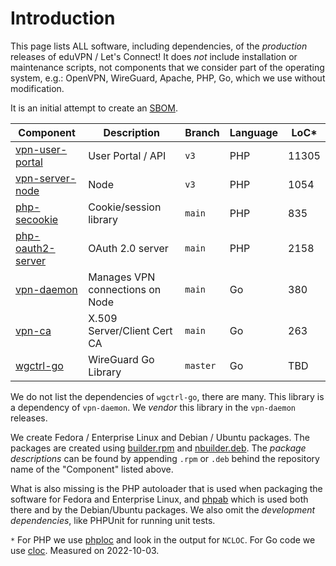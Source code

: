 # Introduction

This page lists ALL software, including dependencies, of the _production_ 
releases of eduVPN / Let's Connect! It does _not_ include installation or
maintenance scripts, not components that we consider part of the 
operating system, e.g.: OpenVPN, WireGuard, Apache, PHP, Go, which we use 
without modification.

It is an initial attempt to create an 
[SBOM](https://en.wikipedia.org/wiki/Software_supply_chain).

| Component       												    | Description                     | Branch   | Language | LoC*  |
| ----------------------------------------------------------------- | ------------------------------- | -------- | -------- | ----- |
| [vpn-user-portal](https://git.sr.ht/~fkooman/vpn-user-portal)     | User Portal / API               | `v3`     | PHP      | 11305 |
| [vpn-server-node](https://git.sr.ht/~fkooman/vpn-server-node)     | Node                            | `v3`     | PHP      | 1054  |
| [php-secookie](https://git.sr.ht/~fkooman/php-secookie/)          | Cookie/session library          | `main`   | PHP      | 835   |
| [php-oauth2-server](https://git.sr.ht/~fkooman/php-oauth2-server) | OAuth 2.0 server                | `main`   | PHP      | 2158  |
| [vpn-daemon](https://git.sr.ht/~fkooman/vpn-daemon)               | Manages VPN connections on Node | `main`   | Go       | 380   |
| [vpn-ca](https://git.sr.ht/~fkooman/vpn-ca)                       | X.509 Server/Client Cert CA     | `main`   | Go       | 263   |
| [wgctrl-go](https://github.com/WireGuard/wgctrl-go)               | WireGuard Go Library            | `master` | Go       | TBD   |

We do not list the dependencies of `wgctrl-go`, there are many. This 
library is a dependency of `vpn-daemon`. We _vendor_ this library in 
	the `vpn-daemon` releases.

We create Fedora / Enterprise Linux and Debian / Ubuntu packages. The 
packages are created using 
[builder.rpm](https://git.sr.ht/~fkooman/builder.rpm) and 
[nbuilder.deb](https://git.sr.ht/~fkooman/nbuilder.deb). The 
_package descriptions_ can be found by appending `.rpm` or `.deb` behind
the repository name of the "Component" listed above.

What is also missing is the PHP autoloader that is used when packaging the 
software for Fedora and Enterprise Linux, and 
[phpab](https://github.com/theseer/Autoload) which is used both there and by 
the Debian/Ubuntu packages. We also omit the _development dependencies_, 
like PHPUnit for running unit tests.

`*` For PHP we use [phploc](https://github.com/sebastianbergmann/phploc) and 
look in the output for `NCLOC`. For Go code we use 
[cloc](https://github.com/AlDanial/cloc). Measured on 2022-10-03.
